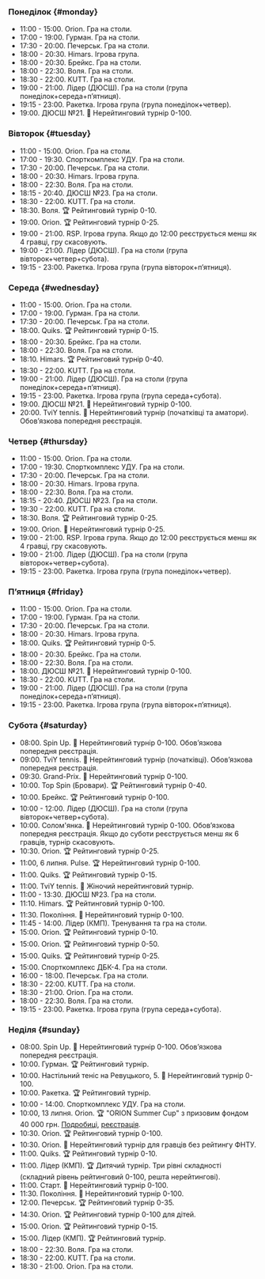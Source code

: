 ﻿
### Понеділок {#monday}

* 11:00 - 15:00. Orion. Гра на столи.
* 17:00 - 19:00. Гурман. Гра на столи.
* 17:30 - 20:00. Печерськ. Гра на столи.
* 18:00 - 20:30. Himars. Ігрова група.
* 18:00 - 20:30. Брейкс. Гра на столи.
* 18:00 - 22:30. Воля. Гра на столи.
* 18:30 - 22:00. KUTT. Гра на столи.
* 19:00 - 21:00. Лідер (ДЮСШ). Гра на столи (група понеділок+середа+пʼятниця).
* 19:15 - 23:00. Ракетка. Ігрова група (група понеділок+четвер).
* 19:00. ДЮСШ №21. 🏅 Нерейтинговий турнір 0-100.

### Вівторок {#tuesday}

* 11:00 - 15:00. Orion. Гра на столи.
* 17:00 - 19:30. Спорткомплекс УДУ. Гра на столи.
* 17:30 - 20:00. Печерськ. Гра на столи.
* 18:00 - 20:30. Himars. Ігрова група.
* 18:00 - 22:30. Воля. Гра на столи.
* 18:15 - 20:40. ДЮСШ №23. Гра на столи.
* 18:30 - 22:00. KUTT. Гра на столи.
* 18:30. Воля. 🏆 Рейтинговий турнір 0-10.
* 19:00. Orion. 🏆 Рейтинговий турнір 0-25.
* 19:00 - 21:00. RSP. Ігрова група. Якщо до 12:00 реєструється менш як 4 гравці, гру скасовують.
* 19:00 - 21:00. Лідер (ДЮСШ). Гра на столи (група вівторок+четвер+субота).
* 19:15 - 23:00. Ракетка. Ігрова група (група вівторок+пʼятниця).

### Середа {#wednesday}

* 11:00 - 15:00. Orion. Гра на столи.
* 17:00 - 19:00. Гурман. Гра на столи.
* 17:30 - 20:00. Печерськ. Гра на столи.
* 18:00. Quiks. 🏆 Рейтинговий турнір 0-15.
* 18:00 - 20:30. Брейкс. Гра на столи.
* 18:00 - 22:30. Воля. Гра на столи.
* 18:10. Himars. 🏆 Рейтинговий турнір 0-40.
* 18:30 - 22:00. KUTT. Гра на столи.
* 19:00 - 21:00. Лідер (ДЮСШ). Гра на столи (група понеділок+середа+пʼятниця).
* 19:15 - 23:00. Ракетка. Ігрова група (група середа+субота).
* 19:00. ДЮСШ №21. 🏅 Нерейтинговий турнір 0-100.
* 20:00. TviY tennis. 🏅 Нерейтинговий турнір (початківці та аматори). Обовʼязкова попередня реєстрація.

### Четвер {#thursday}

* 11:00 - 15:00. Orion. Гра на столи.
* 17:00 - 19:30. Спорткомплекс УДУ. Гра на столи.
* 17:30 - 20:00. Печерськ. Гра на столи.
* 18:00 - 20:30. Himars. Ігрова група.
* 18:00 - 22:30. Воля. Гра на столи.
* 18:15 - 20:40. ДЮСШ №23. Гра на столи.
* 19:30 - 22:00. KUTT. Гра на столи.
* 18:30. Воля. 🏆 Рейтинговий турнір 0-25.
* 19:00. Orion. 🏅 Нерейтинговий турнір 0-25.
* 19:00 - 21:00. RSP. Ігрова група. Якщо до 12:00 реєструється менш як 4 гравці, гру скасовують.
* 19:00 - 21:00. Лідер (ДЮСШ). Гра на столи (група вівторок+четвер+субота).
* 19:15 - 23:00. Ракетка. Ігрова група (група понеділок+четвер).

### Пʼятниця {#friday}

* 11:00 - 15:00. Orion. Гра на столи.
* 17:00 - 19:00. Гурман. Гра на столи.
* 17:30 - 20:00. Печерськ. Гра на столи.
* 18:00 - 20:30. Himars. Ігрова група.
* 18:00. Quiks. 🏆 Рейтинговий турнір 0-5.
* 18:00 - 20:30. Брейкс. Гра на столи.
* 18:00 - 22:30. Воля. Гра на столи.
* 18:00. ДЮСШ №21. 🏅 Нерейтинговий турнір 0-100.
* 18:30 - 22:00. KUTT. Гра на столи.
* 19:00 - 21:00. Лідер (ДЮСШ). Гра на столи (група понеділок+середа+пʼятниця).
* 19:15 - 23:00. Ракетка. Ігрова група (група вівторок+пʼятниця).

### Субота {#saturday}

* 08:00. Spin Up. 🏅 Нерейтинговий турнір 0-100. Обовʼязкова попередня реєстрація.
* 09:00. TviY tennis. 🏅 Нерейтинговий турнір (початківці). Обовʼязкова попередня реєстрація.
* 09:30. Grand-Prix. 🏅 Нерейтинговий турнір 0-100.
* 10:00. Top Spin (Бровари). 🏆 Рейтинговий турнір 0-40.
* 10:00. Брейкс. 🏆 Рейтинговий турнір 0-100.
* 10:00 - 12:00. Лідер (ДЮСШ). Гра на столи (група вівторок+четвер+субота).
* 10:00. Солом'янка. 🏅 Нерейтинговий турнір 0-100. Обовʼязкова попередня реєстрація. Якщо до суботи реєструється менш як 6 гравців, турнір скасовують.
* 10:30. Orion. 🏆 Рейтинговий турнір 0-25.
* 11:00, 6 липня. Pulse. 🏆 Нерейтинговий турнір 0-100.
* 11:00. Quiks. 🏆 Рейтинговий турнір 0-15.
* 11:00. TviY tennis. 🏅 Жіночий нерейтинговий турнір.
* 11:00 - 13:30. ДЮСШ №23. Гра на столи.
* 11:10. Himars. 🏆 Рейтинговий турнір 0-100.
* 11:30. Покоління. 🏅 Нерейтинговий турнір 0-100.
* 11:45 - 14:00. Лідер (КМП). Тренування та гра на столи.
* 15:00. Orion. 🏆 Рейтинговий турнір 0-10.
* 15:00. Orion. 🏆 Рейтинговий турнір 0-50.
* 15:00. Quiks. 🏆 Рейтинговий турнір 0-25.
* 15:00. Спорткомплекс ДБК-4. Гра на столи.
* 16:00 - 18:00. Печерськ. Гра на столи.
* 18:30 - 22:00. KUTT. Гра на столи.
* 18:30 - 21:00. Orion. Гра на столи.
* 18:00 - 22:30. Воля. Гра на столи.
* 19:15 - 23:00. Ракетка. Ігрова група (група середа+субота).

### Неділя {#sunday}

* 08:00. Spin Up. 🏅 Нерейтинговий турнір 0-100. Обовʼязкова попередня реєстрація.
* 10:00. Гурман. 🏆 Рейтинговий турнір.
* 10:00. Настільний теніс на Ревуцького, 5. 🏅 Нерейтинговий турнір 0-100.
* 10:00. Ракетка. 🏆 Рейтинговий турнір.
* 10:00 - 14:00. Спорткомплекс УДУ. Гра на столи.
* 10:00, 13 липня. Orion. 🏆 "ORION Summer Cup" з призовим фондом 40 000 грн. [Подробиці](https://t.me/chatorion/21155), [реєстрація](https://forms.gle/myxj1Jx9yEUYTnQ76).
* 10:30. Orion. 🏆 Рейтинговий турнір 0-100.
* 10:30. Orion. 🏅 Нерейтинговий турнір для гравців без рейтингу ФНТУ.
* 11:00. Quiks. 🏆 Рейтинговий турнір 0-10.
* 11:00. Лідер (КМП). 🏆 Дитячий турнір. Три рівні складності (складний рівень рейтинговий 0-100, решта нерейтингові).
* 11:00. Старт. 🏅 Нерейтинговий турнір 0-100.
* 11:30. Покоління. 🏅 Нерейтинговий турнір 0-100.
* 12:00. Печерськ. 🏆 Рейтинговий турнір 0-35.
* 14:30. Orion. 🏆 Рейтинговий турнір 0-100 для дітей.
* 15:00. Orion. 🏆 Рейтинговий турнір 0-15.
* 15:00. Лідер (КМП). 🏆 Рейтинговий турнір.
* 18:00 - 22:30. Воля. Гра на столи.
* 18:30 - 22:00. KUTT. Гра на столи.
* 18:30 - 21:00. Orion. Гра на столи.

